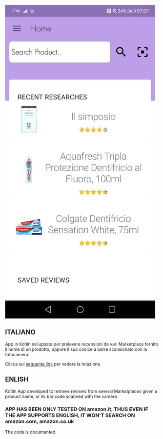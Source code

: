 

![](https://github.com/andreamaranesi/review_kotlin_app/blob/master/preview.jpeg?raw=true)



## ITALIANO



App in Kotlin sviluppata per prelevare recensioni da vari Marketplace fornito il nome di un prodotto, oppure il suo codice a barre scansionato con la fotocamera.



Clicca sul <a href="https://github.com/andreamaranesi/review_kotlin_app/blob/master/relazione.pdf">seguente link</a> per vedere la relazione.



## ENLISH



Kotlin App developed to retrieve reviews from several Marketplaces given a product name, or its bar code scanned with the camera



### APP HAS BEEN ONLY TESTED ON amazon.it, THUS EVEN IF THE APP SUPPORTS ENGLISH, IT WON'T SEARCH ON amazon.com, amazon.co.uk 



The code is documented.